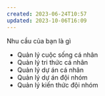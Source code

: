 ```yaml
---
created: 2023-06-24T10:57
updated: 2023-10-06T16:09
---
```

Nhu cầu của bạn là gì
- Quản lý cuộc sống cá nhân
- Quản lý tri thức cá nhân
- Quản lý dự án cá nhân
- Quản lý dự án đội nhóm
- Quản lý kiến thức đội nhóm
